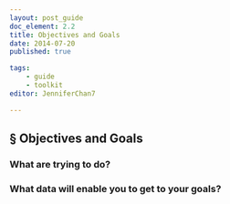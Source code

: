 ```yaml
---
layout: post_guide
doc_element: 2.2
title: Objectives and Goals
date: 2014-07-20
published: true

tags:
	- guide
	- toolkit
editor: JenniferChan7

---
```


## &sect; Objectives and Goals

### What are trying to do?

### What data will enable you to get to your goals?
